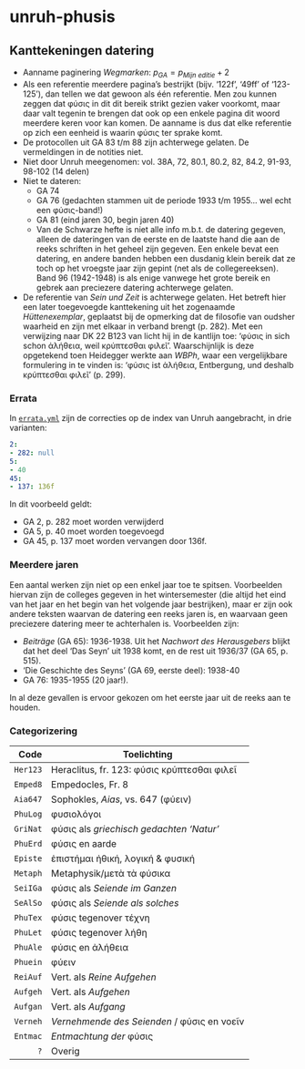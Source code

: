 # unruh-phusis

## Kanttekeningen datering

* Aanname paginering *Wegmarken*: $p_{GA} = p_{Mijn\ editie} + 2$ 
* Als een referentie meerdere pagina’s bestrijkt (bijv. ‘122f’, ‘49ff’ of ‘123-125’), dan tellen we dat gewoon als één referentie. Men zou kunnen zeggen dat φύσις in dit dit bereik strikt gezien vaker voorkomt, maar daar valt tegenin te brengen dat ook op een enkele pagina dit woord meerdere keren voor kan komen. De aanname is dus dat elke referentie op zich een eenheid is waarin φύσις ter sprake komt.
* De protocollen uit GA 83 t/m 88 zijn achterwege gelaten. De vermeldingen in de notities niet. <!-- Wat zijn de 'Ergängzungen' uit GA 88? -->
* Niet door Unruh meegenomen: vol. 38A, 72, 80.1, 80.2, 82, 84.2, 91-93, 98-102 (14 delen)
* Niet te dateren: 
  * GA 74
  * GA 76 (gedachten stammen uit de periode 1933 t/m 1955... wel echt een φύσις-band!)
  * GA 81 (eind jaren 30, begin jaren 40)
  * Van de Schwarze hefte is niet alle info m.b.t. de datering gegeven, alleen de dateringen van de eerste en de laatste hand die aan de reeks schriften in het geheel zijn gegeven. Een enkele bevat een datering, en andere banden hebben een dusdanig klein bereik dat ze toch op het vroegste jaar zijn gepint (net als de collegereeksen). Band 96 (1942-1948) is als enige vanwege het grote bereik en gebrek aan preciezere datering achterwege gelaten.
* De referentie van _Sein und Zeit_ is achterwege gelaten. Het betreft hier een later toegevoegde kanttekening uit het zogenaamde *Hüttenexemplar*, geplaatst bij de opmerking dat de filosofie van oudsher waarheid en zijn met elkaar in verband brengt (p. 282). Met een verwijzing naar DK 22 B123 van licht hij in de kantlijn toe: ‘φύσις in sich schon ἀλήθεια, weil κρύπτεσθαι φιλεῖ’. Waarschijnlijk is deze opgetekend toen Heidegger werkte aan _WBPh_, waar een vergelijkbare formulering in te vinden is: ‘φύσις ist ἀλήθεια, Entbergung, und deshalb κρύπτεσθαι φιλεῖ’ (p. 299).

### Errata

In [`errata.yml`](./errata.yml) zijn de correcties op de index van Unruh aangebracht, in drie varianten:

```yaml
2:
- 282: null
5:
- 40
45:
- 137: 136f
```

In dit voorbeeld geldt:

* GA 2, p. 282 moet worden verwijderd
* GA 5, p. 40 moet worden toegevoegd
* GA 45, p. 137 moet worden vervangen door 136f.

### Meerdere jaren

Een aantal werken zijn niet op een enkel jaar toe te spitsen. Voorbeelden hiervan zijn de colleges gegeven in het wintersemester (die altijd het eind van het jaar en het begin van het volgende jaar bestrijken), maar er zijn ook andere teksten waarvan de datering een reeks jaren is, en waarvaan geen preciezere datering meer te achterhalen is.  Voorbeelden zijn:

* *Beiträge* (GA 65): 1936-1938. Uit het *Nachwort des Herausgebers* blijkt dat het deel ‘Das Seyn’ uit 1938 komt, en de rest uit 1936/37 (GA 65, p. 515).
* ‘Die Geschichte des Seyns’ (GA 69, eerste deel): 1938-40
* GA 76: 1935-1955 (20 jaar!).

<!-- Check in deze GA-delen of het echt niet meer te achterhalen valt -->  

In al deze gevallen is ervoor gekozen om het eerste jaar uit de reeks aan te houden.

### Categorizering

|     Code | Toelichting                                 |
| -------: | ------------------------------------------- |
| `Her123` | Heraclitus, fr. 123: φύσις κρύπτεσθαι φιλεῖ |
| `Emped8` | Empedocles, Fr. 8                           |
| `Aia647` | Sophokles, *Aias*, vs. 647 (φύειν)          |
| `PhuLog` | φυσιολόγοι                                  |
| `GriNat` | φύσις als *griechisch gedachten ‘Natur’*    |
| `PhuErd` | φύσις en aarde                              |
| `Episte` | ἐπιστήμαι ἠθική, λογική & φυσική            |
| `Metaph` | Metaphysik/μετὰ τὰ φύσικα                   |
| `SeiIGa` | φύσις als _Seiende im Ganzen_               |
| `SeAlSo` | φύσις als *Seiende als solches*             |
| `PhuTex` | φύσις tegenover τέχνη                       |
| `PhuLet` | φύσις tegenover λήθη                        |
| `PhuAle` | φύσις en ἀλήθεια                            |
| `Phuein` | φύειν                                       |
| `ReiAuf` | Vert. als _Reine Aufgehen_                  |
| `Aufgeh` | Vert. als *Aufgehen*                        |
| `Aufgan` | Vert. als _Aufgang_                         |
| `Verneh` | *Vernehmende des Seienden* / φύσις en νοεῖν |
| `Entmac` | *Entmachtung der* φύσις                     |
|      `?` | Overig                                      |